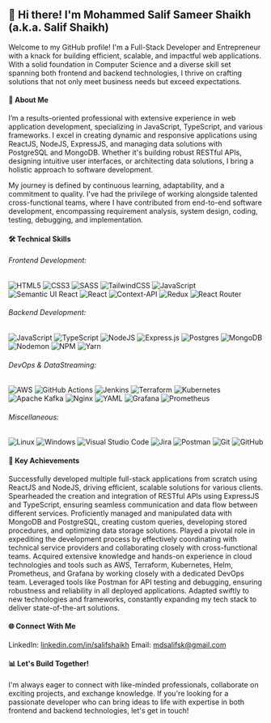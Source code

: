 ## 👋 Hi there! I'm Mohammed Salif Sameer Shaikh (a.k.a. Salif Shaikh)

Welcome to my GitHub profile! I'm a Full-Stack Developer and Entrepreneur with a knack for building efficient, scalable, and impactful web applications. With a solid foundation in Computer Science and a diverse skill set spanning both frontend and backend technologies, I thrive on crafting solutions that not only meet business needs but exceed expectations.

#### 🚀 About Me

I’m a results-oriented professional with extensive experience in web application development, specializing in JavaScript, TypeScript, and various frameworks. I excel in creating dynamic and responsive applications using ReactJS, NodeJS, ExpressJS, and managing data solutions with PostgreSQL and MongoDB. Whether it's building robust RESTful APIs, designing intuitive user interfaces, or architecting data solutions, I bring a holistic approach to software development.

My journey is defined by continuous learning, adaptability, and a commitment to quality. I've had the privilege of working alongside talented cross-functional teams, where I have contributed from end-to-end software development, encompassing requirement analysis, system design, coding, testing, debugging, and implementation.

#### 🛠️ Technical Skills

###### Frontend Development:
![HTML5](https://img.shields.io/badge/html5-%23E34F26.svg?style=for-the-badge&logo=html5&logoColor=white) ![CSS3](https://img.shields.io/badge/css3-%231572B6.svg?style=for-the-badge&logo=css3&logoColor=white) ![SASS](https://img.shields.io/badge/SASS-hotpink.svg?style=for-the-badge&logo=SASS&logoColor=white) ![TailwindCSS](https://img.shields.io/badge/tailwindcss-%2338B2AC.svg?style=for-the-badge&logo=tailwind-css&logoColor=white) ![JavaScript](https://img.shields.io/badge/javascript-%23323330.svg?style=for-the-badge&logo=javascript&logoColor=%23F7DF1E) ![Semantic UI React](https://img.shields.io/badge/Semantic%20UI%20React-%2335BDB2.svg?style=for-the-badge&logo=SemanticUIReact&logoColor=white) ![React](https://img.shields.io/badge/react-%2320232a.svg?style=for-the-badge&logo=react&logoColor=%2361DAFB) ![Context-API](https://img.shields.io/badge/Context--Api-000000?style=for-the-badge&logo=react) ![Redux](https://img.shields.io/badge/redux-%23593d88.svg?style=for-the-badge&logo=redux&logoColor=white) ![React Router](https://img.shields.io/badge/React_Router-CA4245?style=for-the-badge&logo=react-router&logoColor=white)

###### Backend Development:
![JavaScript](https://img.shields.io/badge/javascript-%23323330.svg?style=for-the-badge&logo=javascript&logoColor=%23F7DF1E) ![TypeScript](https://img.shields.io/badge/typescript-%23007ACC.svg?style=for-the-badge&logo=typescript&logoColor=white) ![NodeJS](https://img.shields.io/badge/node.js-6DA55F?style=for-the-badge&logo=node.js&logoColor=white) ![Express.js](https://img.shields.io/badge/express.js-%23404d59.svg?style=for-the-badge&logo=express&logoColor=%2361DAFB) ![Postgres](https://img.shields.io/badge/postgres-%23316192.svg?style=for-the-badge&logo=postgresql&logoColor=white) ![MongoDB](https://img.shields.io/badge/MongoDB-%234ea94b.svg?style=for-the-badge&logo=mongodb&logoColor=white) ![Nodemon](https://img.shields.io/badge/NODEMON-%23323330.svg?style=for-the-badge&logo=nodemon&logoColor=%BBDEAD) ![NPM](https://img.shields.io/badge/NPM-%23CB3837.svg?style=for-the-badge&logo=npm&logoColor=white) ![Yarn](https://img.shields.io/badge/yarn-%232C8EBB.svg?style=for-the-badge&logo=yarn&logoColor=white)

###### DevOps & DataStreaming:
![AWS](https://img.shields.io/badge/AWS-%23FF9900.svg?style=for-the-badge&logo=amazon-aws&logoColor=white) ![GitHub Actions](https://img.shields.io/badge/github%20actions-%232671E5.svg?style=for-the-badge&logo=githubactions&logoColor=white) ![Jenkins](https://img.shields.io/badge/jenkins-%232C5263.svg?style=for-the-badge&logo=jenkins&logoColor=white)  ![Terraform](https://img.shields.io/badge/terraform-%235835CC.svg?style=for-the-badge&logo=terraform&logoColor=white) ![Kubernetes](https://img.shields.io/badge/kubernetes-%23326ce5.svg?style=for-the-badge&logo=kubernetes&logoColor=white) ![Apache Kafka](https://img.shields.io/badge/Apache%20Kafka-000?style=for-the-badge&logo=apachekafka) ![Nginx](https://img.shields.io/badge/nginx-%23009639.svg?style=for-the-badge&logo=nginx&logoColor=white) ![YAML](https://img.shields.io/badge/yaml-%23ffffff.svg?style=for-the-badge&logo=yaml&logoColor=151515) ![Grafana](https://img.shields.io/badge/grafana-%23F46800.svg?style=for-the-badge&logo=grafana&logoColor=white) ![Prometheus](https://img.shields.io/badge/Prometheus-E6522C?style=for-the-badge&logo=Prometheus&logoColor=white)

###### Miscellaneous:
![Linux](https://img.shields.io/badge/Linux-FCC624?style=for-the-badge&logo=linux&logoColor=black) ![Windows](https://img.shields.io/badge/Windows-0078D6?style=for-the-badge&logo=windows&logoColor=white) ![Visual Studio Code](https://img.shields.io/badge/Visual%20Studio%20Code-0078d7.svg?style=for-the-badge&logo=visual-studio-code&logoColor=white) ![Jira](https://img.shields.io/badge/jira-%230A0FFF.svg?style=for-the-badge&logo=jira&logoColor=white) ![Postman](https://img.shields.io/badge/Postman-FF6C37?style=for-the-badge&logo=postman&logoColor=white) ![Git](https://img.shields.io/badge/git-%23F05033.svg?style=for-the-badge&logo=git&logoColor=white) ![GitHub](https://img.shields.io/badge/github-%23121011.svg?style=for-the-badge&logo=github&logoColor=white)


#### 🌟 Key Achievements

Successfully developed multiple full-stack applications from scratch using ReactJS and NodeJS, driving efficient, scalable solutions for various clients.
Spearheaded the creation and integration of RESTful APIs using ExpressJS and TypeScript, ensuring seamless communication and data flow between different services.
Proficiently managed and manipulated data with MongoDB and PostgreSQL, creating custom queries, developing stored procedures, and optimizing data storage solutions.
Played a pivotal role in expediting the development process by effectively coordinating with technical service providers and collaborating closely with cross-functional teams.
Acquired extensive knowledge and hands-on experience in cloud technologies and tools such as AWS, Terraform, Kubernetes, Helm, Prometheus, and Grafana by working closely with a dedicated DevOps team.
Leveraged tools like Postman for API testing and debugging, ensuring robustness and reliability in all deployed applications.
Adapted swiftly to new technologies and frameworks, constantly expanding my tech stack to deliver state-of-the-art solutions.


#### 🌐 Connect With Me
LinkedIn: [linkedin.com/in/salifshaikh](https://www.linkedin.com/in/salif-shaikh-2b6412253/)
Email: mdsalifsk@gmail.com

#### 📊 Let's Build Together!

I'm always eager to connect with like-minded professionals, collaborate on exciting projects, and exchange knowledge. If you're looking for a passionate developer who can bring ideas to life with expertise in both frontend and backend technologies, let's get in touch!
